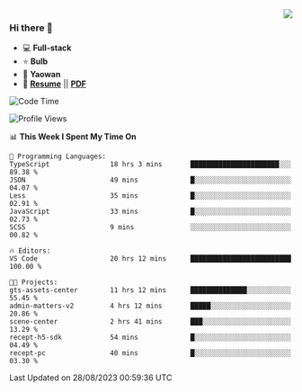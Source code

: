 <img align="right" src="https://github-readme-stats.vercel.app/api?username=LolipopJ&show_icons=true&count_private=true&hide_title=true&include_all_commits=true&theme=vue">

### Hi there 👋

- :computer: **Full-stack**
- :star: **Bulb**
- :pill: **Yaowan**
- :milky_way: [**Resume**](https://lolipopj.github.io/resume/) || [**PDF**](https://cdn.jsdelivr.net/gh/lolipopj/resume/export/resume-en.pdf)

<!--START_SECTION:waka-->
![Code Time](http://img.shields.io/badge/Code%20Time-1%2C579%20hrs%2050%20mins-blue)

![Profile Views](http://img.shields.io/badge/Profile%20Views-1-blue)

📊 **This Week I Spent My Time On** 

```text
💬 Programming Languages: 
TypeScript               18 hrs 3 mins       ██████████████████████░░░   89.38 % 
JSON                     49 mins             █░░░░░░░░░░░░░░░░░░░░░░░░   04.07 % 
Less                     35 mins             █░░░░░░░░░░░░░░░░░░░░░░░░   02.91 % 
JavaScript               33 mins             █░░░░░░░░░░░░░░░░░░░░░░░░   02.73 % 
SCSS                     9 mins              ░░░░░░░░░░░░░░░░░░░░░░░░░   00.82 % 

🔥 Editors: 
VS Code                  20 hrs 12 mins      █████████████████████████   100.00 % 

🐱‍💻 Projects: 
gts-assets-center        11 hrs 12 mins      ██████████████░░░░░░░░░░░   55.45 % 
admin-matters-v2         4 hrs 12 mins       █████░░░░░░░░░░░░░░░░░░░░   20.86 % 
scene-center             2 hrs 41 mins       ███░░░░░░░░░░░░░░░░░░░░░░   13.29 % 
recept-h5-sdk            54 mins             █░░░░░░░░░░░░░░░░░░░░░░░░   04.49 % 
recept-pc                40 mins             █░░░░░░░░░░░░░░░░░░░░░░░░   03.30 % 
```


 Last Updated on 28/08/2023 00:59:36 UTC
<!--END_SECTION:waka-->
